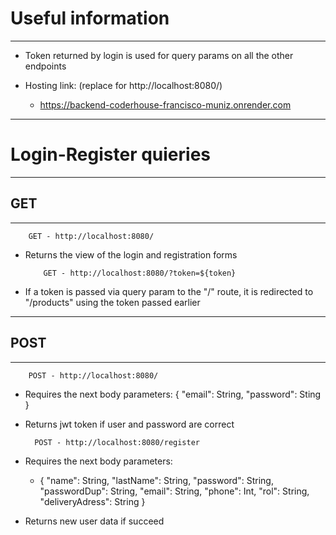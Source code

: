 # Useful information

---

- Token returned by login is used for query params on all the other endpoints

- Hosting link: (replace for http://localhost:8080/)

  - https://backend-coderhouse-francisco-muniz.onrender.com

---

# Login-Register quieries

---

## GET

---

        GET - http://localhost:8080/

- Returns the view of the login and registration forms

          GET - http://localhost:8080/?token=${token}

- If a token is passed via query param to the "/" route, it is redirected to "/products" using the token passed earlier

---

## POST

---

        POST - http://localhost:8080/

- Requires the next body parameters: { "email": String, "password": Sting }

- Returns jwt token if user and password are correct

        POST - http://localhost:8080/register

- Requires the next body parameters:

  - { "name": String, "lastName": String, "password": String, "passwordDup": String, "email": String, "phone": Int, "rol": String, "deliveryAdress": String }

- Returns new user data if succeed
